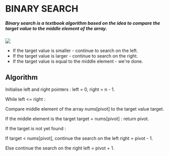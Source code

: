 # BINARY SEARCH

##### Binary search is a textbook algorithm based on the idea to compare the target value to the middle element of the array.

[![](img)](https://coderscat.com/images/binary-search-algo-01.jpg)

- If the target value is smaller - continue to search on the left.
- If the target value is larger - continue to search on the right.
- If the target value is equal to the middle element - we're done.

## Algorithm

Initialise left and right pointers : left = 0, right = n - 1.

While left <= right :

Compare middle element of the array nums[pivot] to the target value target.

If the middle element is the target target = nums[pivot] : return pivot.

If the target is not yet found :

If target < nums[pivot], continue the search on the left right = pivot - 1.

Else continue the search on the right left = pivot + 1.
